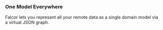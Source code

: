 ### One Model Everywhere

Falcor lets you represent all your remote data as a single domain model via a virtual JSON graph.

